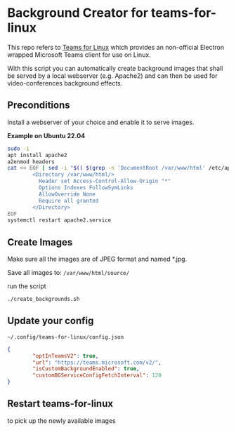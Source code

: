 # Background Creator for teams-for-linux

This repo refers to [Teams for Linux](https://github.com/IsmaelMartinez/teams-for-linux) 
which provides an non-official Electron wrapped Microsoft Teams client for use on Linux.

With this script you can automatically create background images that shall be served by 
a local webserver (e.g. Apache2) and can then be used for video-conferences background
effects.

## Preconditions

Install a webserver of your choice and enable it to serve images.

**Example on Ubuntu 22.04**
```bash
sudo -i
apt install apache2
a2enmod headers
cat << EOF | sed -i "$(( $(grep -n 'DocumentRoot /var/www/html' /etc/apache2/sites-enabled/000-default.conf | cut -d: -f1) + 1 ))r /dev/stdin" /etc/apache2/sites-enabled/000-default.conf
        <Directory /var/www/html/>
          Header set Access-Control-Allow-Origin "*"
          Options Indexes FollowSymLinks
          AllowOverride None
          Require all granted
        </Directory>
EOF
systemctl restart apache2.service
```

## Create Images

Make sure all the images are of JPEG format and named \*.jpg.

Save all images to: `/var/www/html/source/`

run the script 
```bash
./create_backgrounds.sh
```

## Update your config

`~/.config/teams-for-linux/config.json`
```json
{
        "optInTeamsV2": true,
        "url": "https://teams.microsoft.com/v2/",
        "isCustomBackgroundEnabled": true,
        "customBGServiceConfigFetchInterval": 120
}
```

## Restart teams-for-linux 

to pick up the newly available images
